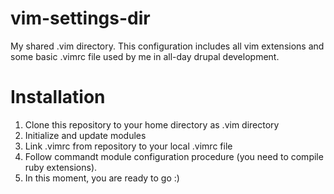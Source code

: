 vim-settings-dir
================

My shared .vim directory. 
This configuration includes all vim extensions and some basic .vimrc file used by me in all-day drupal development.

Installation
================
1. Clone this repository to your home directory as .vim directory
2. Initialize and update modules
3. Link .vimrc from repository to your local .vimrc file
4. Follow commandt module configuration procedure (you need to compile ruby extensions).
5. In this moment, you are ready to go :)